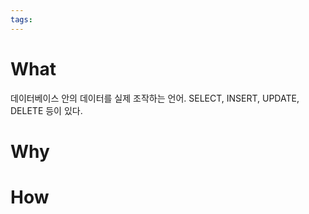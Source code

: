 ```yaml
---
tags:
---
```



# What
데이터베이스 안의 데이터를 실제 조작하는 언어. SELECT, INSERT, UPDATE, DELETE 등이 있다.


# Why


# How